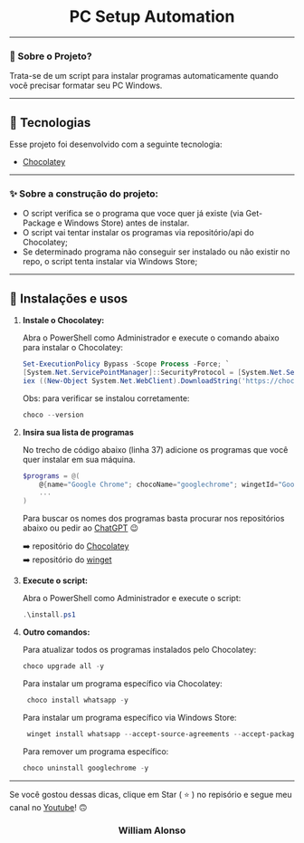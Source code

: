<h1 align="center">
    PC Setup Automation
</h1>

---

</div>



### 🤔 Sobre o Projeto?

Trata-se de um script para instalar programas automaticamente quando você precisar formatar seu PC Windows.

---

## 🚀 Tecnologias

Esse projeto foi desenvolvido com a seguinte tecnologia:

- [Chocolatey](https://chocolatey.org/)

---

### ✨ Sobre a construção do projeto:

- O script verifica se o programa que voce quer já existe (via Get-Package e Windows Store) antes de instalar.
- O script vai tentar instalar os programas via repositório/api do Chocolatey;
- Se determinado programa não conseguir ser instalado ou não existir no repo, o script tenta instalar via Windows Store;

---

## 🙅 Instalações e usos

1. **Instale o Chocolatey:**

   Abra o PowerShell como Administrador e execute o comando abaixo para instalar o Chocolatey:

   ```powershell
   Set-ExecutionPolicy Bypass -Scope Process -Force; `
   [System.Net.ServicePointManager]::SecurityProtocol = [System.Net.SecurityProtocolType]::Tls12; `
   iex ((New-Object System.Net.WebClient).DownloadString('https://chocolatey.org/install.ps1'))
   ```

    Obs: para verificar se instalou corretamente:
 
    ```powershell
    choco --version
    ```

2. **Insira sua lista de programas**

    No trecho de código abaixo (linha 37) adicione os programas que você quer instalar em sua máquina.

    ```powershell
    $programs = @(
        @{name="Google Chrome"; chocoName="googlechrome"; wingetId="Google.Chrome"},
        ...
    )
    ```
    
    Para buscar os nomes dos programas basta procurar nos repositórios abaixo ou pedir ao [ChatGPT](https://chatgpt.com/) :wink:
    
    :arrow_right: repositório do [Chocolatey](https://community.chocolatey.org/packages)
   <br>
    :arrow_right: repositório do [winget](https://winstall.app/)

4. **Execute o script:**

    Abra o PowerShell como Administrador e execute o script:

    ```powershell
    .\install.ps1
    ```
        
5. **Outro comandos:**

    Para atualizar todos os programas instalados pelo Chocolatey:
   
    ```powershell
    choco upgrade all -y
    ```

    Para instalar um programa específico via Chocolatey:

   ```powershell
    choco install whatsapp -y
    ```

   Para instalar um programa específico via Windows Store:

   ```powershell
    winget install whatsapp --accept-source-agreements --accept-package-agreements
    ```
   
    Para remover um programa específico:

    ```powershell
    choco uninstall googlechrome -y
    ```

---

Se você gostou dessas dicas,  clique em Star ( :star: ) no repisório e segue meu canal no [Youtube](https://www.youtube.com/@CavernadoFront)! :upside_down_face:
    
<h3 align="center">William Alonso</h3>
